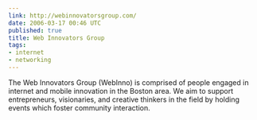 ```yaml
---
link: http://webinnovatorsgroup.com/
date: 2006-03-17 00:46 UTC
published: true
title: Web Innovators Group
tags:
- internet
- networking
---
```


The Web Innovators Group (WebInno) is comprised of people engaged in internet and mobile innovation in the Boston area.  We aim to support entrepreneurs, visionaries, and creative thinkers in the field by holding events which foster community interaction.
